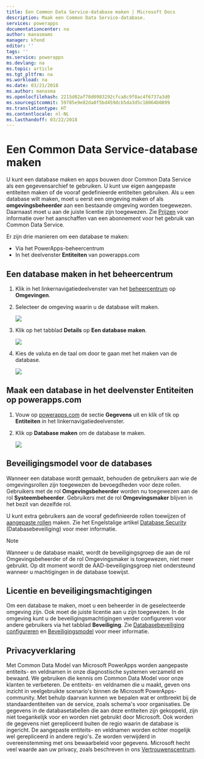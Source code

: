 ```yaml
---
title: Een Common Data Service-database maken | Microsoft Docs
description: Maak een Common Data Service-database.
services: powerapps
documentationcenter: na
author: manasmams
manager: kfend
editor: ''
tags: ''
ms.service: powerapps
ms.devlang: na
ms.topic: article
ms.tgt_pltfrm: na
ms.workload: na
ms.date: 03/21/2018
ms.author: manasma
ms.openlocfilehash: 2215d02af78d0983292cfca8c9f8ac4f6737a3d0
ms.sourcegitcommit: 59785e9e82da8f5bd459dcb5da3d5c18064b0899
ms.translationtype: HT
ms.contentlocale: nl-NL
ms.lasthandoff: 03/22/2018
---
```

# <a name="create-a-common-data-service-database"></a>Een Common Data Service-database maken
U kunt een database maken en apps bouwen door Common Data Service als een gegevensarchief te gebruiken. U kunt uw eigen aangepaste entiteiten maken of de vooraf gedefinieerde entiteiten gebruiken. Als u een database wilt maken, moet u eerst een omgeving maken of als **omgevingsbeheerder** aan een bestaande omgeving worden toegewezen. Daarnaast moet u aan de juiste licentie zijn toegewezen. Zie [Prijzen](pricing-billing-skus.md) voor informatie over het aanschaffen van een abonnement voor het gebruik van Common Data Service.

Er zijn drie manieren om een database te maken:

* Via het PowerApps-beheercentrum
* In het deelvenster **Entiteiten** van powerapps.com

## <a name="create-a-database-in-the-admin-center"></a>Een database maken in het beheercentrum
1. Klik in het linkernavigatiedeelvenster van het [beheercentrum](https://admin.powerapps.com) op **Omgevingen**.
    
2. Selecteer de omgeving waarin u de database wilt maken.
    
    ![](./media/create-database/environment-list-new.png)

3. Klik op het tabblad **Details** op **Een database maken**. 
    
    ![](./media/create-database/Create-DB-From-Details.png)

4. Kies de valuta en de taal om door te gaan met het maken van de database. 
    
    ![](./media/create-database/DB-Choose-options.png)



## <a name="create-a-database-in-the-entities-pane-of-powerappscom"></a>Maak een database in het deelvenster Entiteiten op powerapps.com
1. Vouw op [powerapps.com](https://web.powerapps.com) de sectie **Gegevens** uit en klik of tik op **Entiteiten** in het linkernavigatiedeelvenster.

2. Klik op **Database maken** om de database te maken.

    ![](./media/create-database/Create-DB-From-Entities.png)


## <a name="security-model-for-the-databases"></a>Beveiligingsmodel voor de databases
Wanneer een database wordt gemaakt, behouden de gebruikers aan wie de omgevingsrollen zijn toegewezen de bevoegdheden voor deze rollen.  
    Gebruikers met de rol **Omgevingsbeheerder** worden nu toegewezen aan de rol **Systeembeheerder**. Gebruikers met de rol **Omgevingsmaker** blijven in het bezit van dezelfde rol.

U kunt extra gebruikers aan de vooraf gedefinieerde rollen toewijzen of [aangepaste rollen][1] maken. Zie het Engelstalige artikel [Database Security](create-database.md) (Databasebeveiliging) voor meer informatie.

> [!NOTE]
> Wanneer u de database maakt, wordt de beveiligingsgroep die aan de rol Omgevingsbeheerder of de rol Omgevingsmaker is toegewezen, niet meer gebruikt. Op dit moment wordt de AAD-beveiligingsgroep niet ondersteund wanneer u machtigingen in de database toewijst.


## <a name="license-and-security-permissions"></a>Licentie en beveiligingsmachtigingen
Om een database te maken, moet u een beheerder in de geselecteerde omgeving zijn. Ook moet de juiste licentie aan u zijn toegewezen. In de omgeving kunt u de beveiligingsmachtigingen verder configureren voor andere gebruikers via het tabblad **Beveiliging**. Zie [Databasebeveiliging configureren](database-security.md) en [Beveiligingsmodel](https://docs.microsoft.c../maker/common-data-service/entity-reference/security-model) voor meer informatie.

## <a name="privacy-notice"></a>Privacyverklaring
Met Common Data Model van Microsoft PowerApps worden aangepaste entiteits- en veldnamen in onze diagnostische systemen verzameld en bewaard.  We gebruiken die kennis om Common Data Model voor onze klanten te verbeteren. De entiteits- en veldnamen die u maakt, geven ons inzicht in veelgebruikte scenario's binnen de Microsoft PowerApps-community. Met behulp daarvan kunnen we bepalen wat er ontbreekt bij de standaardentiteiten van de service, zoals schema's voor organisaties. De gegevens in de databasetabellen die aan deze entiteiten zijn gekoppeld, zijn niet toegankelijk voor en worden niet gebruikt door Microsoft. Ook worden de gegevens niet gerepliceerd buiten de regio waarin de database is ingericht. De aangepaste entiteits- en veldnamen worden echter mogelijk wel gerepliceerd in andere regio's. Ze worden verwijderd in overeenstemming met ons bewaarbeleid voor gegevens. Microsoft hecht veel waarde aan uw privacy, zoals beschreven in ons [Vertrouwenscentrum](https://www.microsoft.com/trustcenter/Privacy/default.aspx).


<!--Reference links in article-->
[1]: https://technet.microsoft.com/library/dn531130.aspx
